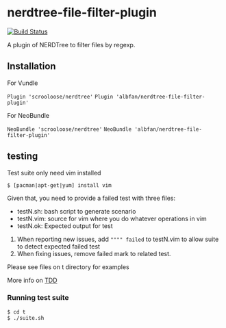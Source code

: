 nerdtree-file-filter-plugin
===================
[![Build Status](https://travis-ci.org/albfan/nerdtree-file-filter-plugin.svg?branch=master)](https://travis-ci.org/albfan/nerdtree-file-filter-plugin)

A plugin of NERDTree to filter files by regexp.

## Installation

For Vundle

`Plugin 'scrooloose/nerdtree'`
`Plugin 'albfan/nerdtree-file-filter-plugin'`

For NeoBundle

`NeoBundle 'scrooloose/nerdtree'`
`NeoBundle 'albfan/nerdtree-file-filter-plugin'`

## testing

Test suite only need vim installed

    $ [pacman|apt-get|yum] install vim

Given that, you need to provide a failed test with three files:

 - testN.sh: bash script to generate scenario
 - testN.vim: source for vim where you do whatever operations in vim
 - testN.ok: Expected output for test

1. When reporting new issues, add `"""" failed` to testN.vim to allow suite to detect expected failed test
2. When fixing issues, remove failed mark to related test.

Please see files on t directory for examples

More info on [TDD](https://en.wikipedia.org/wiki/Test-driven_development) 

### Running test suite
 
    $ cd t
    $ ./suite.sh

